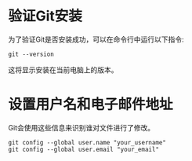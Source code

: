 # 验证Git安装
为了验证Git是否安装成功，可以在命令行中运行以下指令:
    
    git --version

这将显示安装在当前电脑上的版本。

# 设置用户名和电子邮件地址
Git会使用这些信息来识别谁对文件进行了修改。  

    git config --global user.name "your_username"
    git config --global user.email "your_email"

